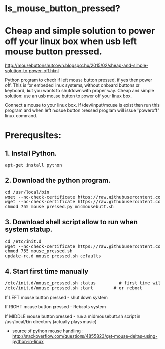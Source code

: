 # Is_mouse_button_pressed?
<h1> Cheap and simple solution to power off your linux box when usb left mouse button pressed. </h1>

http://mousebuttonshutdown.blogspot.hu/2015/02/cheap-and-simple-solution-to-power-off.html

Python program to check if left mouse button pressed, if yes then power off. 
This is for embeded linux systems, without onboard buttons or keyboard, but you wants to shutdown with proper way.
Cheap and simple solution: use an usb mouse button to power off your linux box.

Connect a mouse to your linux box. If /dev/input/mouse is exist then run this program and when left mosue button pressed program will issue "poweroff" linux command.


<h1> Prerequsites: </h1>

<h2> 1. Install Python. </h2>
<pre>
apt-get install python
</pre>

<h2> 2. Download the python program. </h2>
<pre>
cd /usr/local/bin
wget --no-check-certificate https://raw.githubusercontent.com/robertio/Is_mouse_button_pressed/master/mouse_pressed.py
wget --no-check-certificate https://raw.githubusercontent.com/robertio/Is_mouse_button_pressed/master/midmousebutt.sh
chmod 755 mouse_pressed.py midmousebutt.sh 
</pre>

<h2> 3. Download shell script allow to run when system statup. </h2>
<pre>
cd /etc/init.d
wget --no-check-certificate https://raw.githubusercontent.com/robertio/Is_mouse_button_pressed/master/mouse_pressed.sh
chmod 755 mouse_pressed.sh
update-rc.d mouse_pressed.sh defaults
</pre>

<h2> 4. Start first time manually </h2>
<pre>
/etc/init.d/mouse_pressed.sh status         # first time will report error - 'casue not running.
/etc/init.d/mouse_pressed.sh start        # or reboot
</pre>

If LEFT mouse button pressed - shut down system

If RIGHT mouse button pressed - Reboots system

If MIDDLE mouse button pressed - run a midmousebutt.sh script in /usr/local/bin directory (actually plays music)

* source of python mouse handling : http://stackoverflow.com/questions/4855823/get-mouse-deltas-using-python-in-linux 
